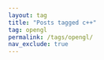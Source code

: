 ```yaml
---
layout: tag
title: "Posts tagged c++"
tag: opengl
permalink: /tags/opengl/
nav_exclude: true
---
```

